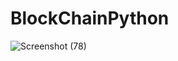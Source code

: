# BlockChainPython
![Screenshot (78)](https://user-images.githubusercontent.com/47842567/89263395-d35b7180-d64e-11ea-8031-ca2a0c64020d.png)
